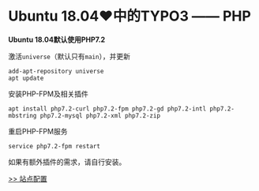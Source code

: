 # Ubuntu 18.04♥中的TYPO3 —— PHP

**Ubuntu 18.04默认使用PHP7.2**

激活`universe`（默认只有`main`），并更新

    add-apt-repository universe
    apt update

安装PHP-FPM及相关插件

    apt install php7.2-curl php7.2-fpm php7.2-gd php7.2-intl php7.2-mbstring php7.2-mysql php7.2-xml php7.2-zip

重启PHP-FPM服务

	service php7.2-fpm restart

如果有额外插件的需求，请自行安装。

[>> 站点配置](Site.md)